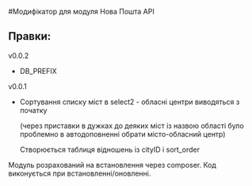 #Модифікатор для модуля Нова Пошта API

## Правки:

v0.0.2
- DB_PREFIX

v0.0.1
- Сортування списку міст в select2 - обласні центри виводяться з початку
  
    (через приставки в дужках до деяких міст із назвою області було проблемно в автодоповненні обрати місто-обласний центр)

    Створюється таблиця відношень із cityID i sort_order
  
  
Модуль розрахований на встановлення через composer.
Код виконується при встановленні/оновленні.